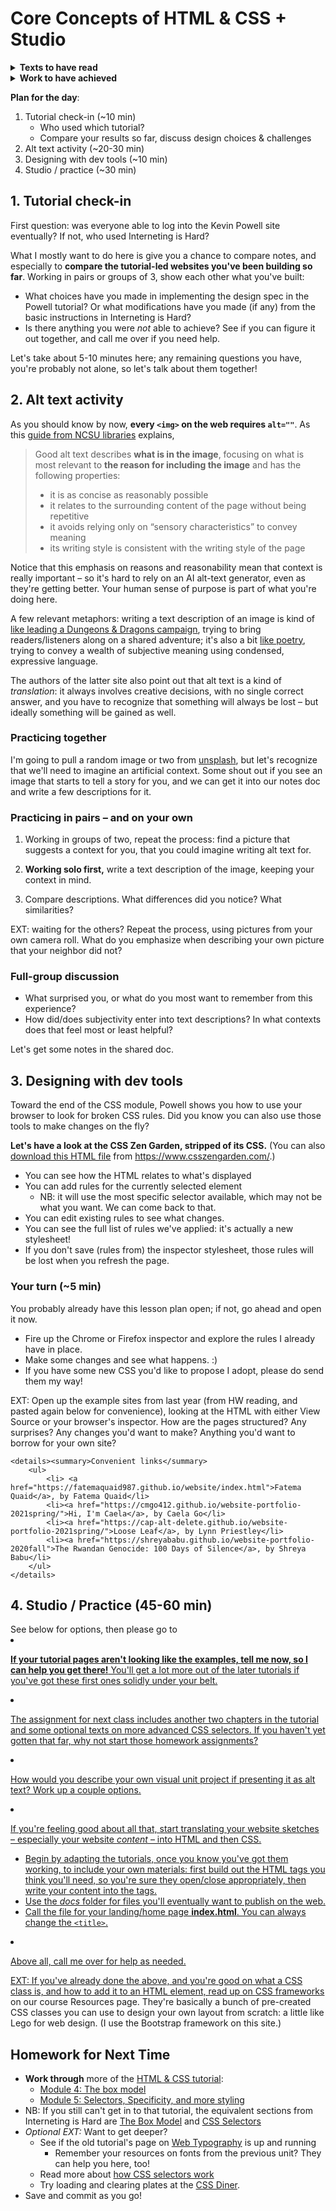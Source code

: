 
# Core Concepts of HTML & CSS + Studio

<section class="prereqs">
    <details><summary><strong>Texts to have read</strong></summary>
    <ul>
        <li>Kevin Powell's <a href="https://learn.kevinpowell.co/course/html-css-for-absolute-beginners">HTML & CSS for absolute beginners</a>, up through the end of the <a href="https://learn.kevinpowell.co/course/html-css-for-absolute-beginners/3-css/1-what-is-css">CSS module</a><ul>
            <li>If you were unable to log in, you could also have done <a href="https://internetingishard.netlify.app/html-and-css/">Interneting is Hard (but it doesn't have to be)</a>, up through <a href="https://internetingishard.netlify.app/html-and-css/hello-css/">"Hello, CSS"</a></li>
            </ul>
        </li>
    </ul>
    </details>
    <details><summary><strong>Work to have achieved</strong></summary>
    <ul>
        <li>Push your tutorial code to GitHub</li>
    </ul>
    </details>
</section>


**Plan for the day**:

1. Tutorial check-in (~10 min)
    - Who used which tutorial?
    - Compare your results so far, discuss design choices & challenges
2. Alt text activity (~20-30 min)
3. Designing with dev tools (~10 min)
4. Studio / practice (~30 min)


## 1. Tutorial check-in

First question: was everyone able to log into the Kevin Powell site eventually? If not, who used Interneting is Hard?

What I mostly want to do here is give you a chance to compare notes, and especially to **compare the tutorial-led websites you've been building so far**. Working in pairs or groups of 3, show each other what you've built:

* What choices have you made in implementing the design spec in the Powell tutorial? Or what modifications have you made (if any) from the basic instructions in Interneting is Hard?
* Is there anything you were _not_ able to achieve? See if you can figure it out together, and call me over if you need help.

Let's take about 5-10 minutes here; any remaining questions you have, you're probably not alone, so let's talk about them together!

## 2. Alt text activity

As you should know by now, **every `<img>` on the web requires `alt=""`**. As this [guide from NCSU libraries](https://www.lib.ncsu.edu/accessibility-guide/alt-text) explains,

> Good alt text describes **what is in the image**, focusing on what is most relevant to **the reason for including the image** and has the following properties:
>
> * it is as concise as reasonably possible
> * it relates to the surrounding content of the page without being repetitive
> * it avoids relying only on “sensory characteristics” to convey meaning
> * its writing style is consistent with the writing style of the page
>

Notice that this emphasis on reasons and reasonability mean that context is really important – so it's hard to rely on an AI alt-text generator, even as they're getting better. Your human sense of purpose is part of what you're doing here.

A few relevant metaphors: writing a text description of an image is kind of [like leading a Dungeons & Dragons campaign](https://ericwbailey.website/published/dungeons-and-dragons-taught-me-how-to-write-alt-text/ "thanks to Powell for this recommended reading!"), trying to bring readers/listeners along on a shared adventure; it's also a bit [like poetry](https://alt-text-as-poetry.net), trying to convey a wealth of subjective meaning using condensed, expressive language.

The authors of the latter site also point out that alt text is a kind of _translation_: it always involves creative decisions, with no single correct answer, and you have to recognize that something will always be lost – but ideally something will be gained as well.

### Practicing together

I'm going to pull a random image or two from [unsplash](https://unsplash.com), but let's recognize that we'll need to imagine an artificial context. Some shout out if you see an image that starts to tell a story for you, and we can get it into our notes doc and write a few  descriptions for it.


### Practicing in pairs – and on your own

1. Working in groups of two, repeat the process: find a picture that suggests a context for you, that you could imagine writing alt text for.

2. **Working solo first,** write a text description of the image, keeping your context in mind.

3. Compare descriptions. What differences did you notice? What similarities?

EXT: waiting for the others? Repeat the process, using pictures from your own camera roll. What do you emphasize when describing your own picture that your neighbor did not?

### Full-group discussion

* What surprised you, or what do you most want to remember from this experience?
* How did/does subjectivity enter into text descriptions? In what contexts does that feel most or least helpful?

Let's get some notes in the shared doc.


## 3. Designing with dev tools

Toward the end of the CSS module, Powell shows you how to use your browser to look for broken CSS rules. Did you know you can also use those tools to make changes on the fly?

**Let's have a look at the CSS Zen Garden, stripped of its CSS.** (You can also [download this HTML file](https://www.csszengarden.com/examples/index) from https://www.csszengarden.com/.)

* You can see how the HTML relates to what's displayed
* You can add rules for the currently selected element
    - NB: it will use the most specific selector available, which may not be what you want. We can come back to that.
* You can edit existing rules to see what changes.
* You can see the full list of rules we've applied: it's actually a new stylesheet!
* If you don't save (rules from) the inspector stylesheet, those rules will be lost when you refresh the page.

### Your turn (~5 min)

You probably already have this lesson plan open; if not, go ahead and open it now.

* Fire up the Chrome or Firefox inspector and explore the rules I already have in place.
* Make some changes and see what happens. :)
* If you have some new CSS you'd like to propose I adopt, please do send them my way!

<aside class="ext">
    <p>EXT: Open up the example sites from last year (from HW reading, and pasted again below for convenience), looking at the HTML with either View Source or your browser's inspector. How are the pages structured? Any surprises? Any changes you'd want to make? Anything you'd want to borrow for your own site?</p>

    <details><summary>Convenient links</summary>
        <ul>
            <li> <a href="https://fatemaquaid987.github.io/website/index.html">Fatema Quaid</a>, by Fatema Quaid</li>
            <li><a href="https://cmgo412.github.io/website-portfolio-2021spring/">Hi, I'm Caela</a>, by Caela Go</li>
            <li><a href="https://cap-alt-delete.github.io/website-portfolio-2021spring/">Loose Leaf</a>, by Lynn Priestley</li>
            <li><a href="https://shreyababu.github.io/website-portfolio-2020fall">The Rwandan Genocide: 100 Days of Silence</a>, by Shreya Babu</li>
        </ul>
    </details>
</aside>

## 4. Studio / Practice (45-60 min)

<div class="alert alert-success">
See below for options, then please go to <a href="https://bit.ly/cdm{{site.course.slugterm}}-notes>our notes doc</a> and let me know what you're working on; this helps me figure out where I can be most helpful.
</div>

1. **If your tutorial pages aren't looking like the examples, tell me now, so I can help you get there!** You'll get a lot more out of the later tutorials if you've got these first ones solidly under your belt.

2. The assignment for next class includes another two chapters in the tutorial and some optional texts on more advanced CSS selectors. If you haven't yet gotten that far, why not start those homework assignments?

3. How would you describe your own visual unit project if presenting it as alt text? Work up a couple options.

4. If you're feeling good about all that, start translating your website sketches – especially your website *content* – into HTML and then CSS.
    - Begin by adapting the tutorials, once you know you've got them working, to include your own materials: first build out the HTML tags you think you'll need, so you're sure they open/close appropriately, then write your content into the tags.
    - Use the _docs_ folder for files you'll eventually want to publish on the web.
    - Call the file for your landing/home page **index.html**. You can always change the `<title>`.

4. Above all, call me over for help as needed.

EXT: If you've already done the above, and you're good on what a CSS class is, and how to add it to an HTML element, read up on [CSS frameworks]({{site.github_url}}/resources#frameworks) on our course Resources page. They're basically a bunch of pre-created CSS classes you can use to design your own layout from scratch: a little like Lego for web design. (I use the Bootstrap framework on this site.)


## Homework for Next Time

* **Work through** more of the [HTML & CSS tutorial](https://learn.kevinpowell.co/course/html-css-for-absolute-beginners):
    - [Module 4: The box model](https://learn.kevinpowell.co/course/html-css-for-absolute-beginners/4-the-box-model/1-everything-is-a-box)
    - [Module 5: Selectors, Specificity, and more styling](https://learn.kevinpowell.co/course/html-css-for-absolute-beginners/5-selectors-specificity-and-more-styling/1-time-for-version-2)
* NB: If you still can't get in to that tutorial, the equivalent sections from Interneting is Hard are [The Box Model](https://internetingishard.netlify.app/html-and-css/css-box-model/) and [CSS Selectors](https://internetingishard.netlify.app/html-and-css/css-selectors/)
* _Optional EXT:_ Want to get deeper?
    - See if the old tutorial's page on [Web Typography](https://internetingishard.netlify.app/html-and-css/web-typography/) is up and running
        - Remember your resources on fonts from the previous unit? They can help you here, too!
    - Read more about [how CSS selectors work](https://css-tricks.com/how-css-selectors-work/)
    - Try loading and clearing plates at the [CSS Diner](https://flukeout.github.io/).
* Save and commit as you go!
